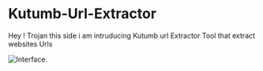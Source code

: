 # Kutumb-Url-Extractor
Hey ! Trojan this side i am intruducing Kutumb url Extractor Tool that extract websites Urls


![Interface.](https://myoctocat.com/assets/images/base-octocat.svg)

